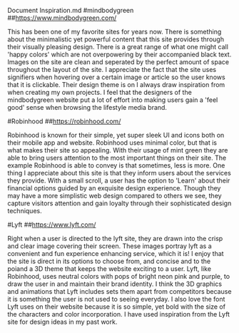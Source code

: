 Document Inspiration.md
#mindbodygreen
##https://www.mindbodygreen.com/

This has been one of my favorite sites for years now. There is something about the minimalistic yet powerful content that this site provides through their visually pleasing design. There is a great range of what one might call 'happy colors' which are not overpowering by their accompanied black text. Images on the site are clean and seperated by the perfect amount of space throughout the layout of the site. I appreciate the fact that the site uses signifiers when hovering over a certain image or article so the user knows that it is clickable. Their design theme is on I always draw inspiration from when creating my own projects. I feel that the designers of the mindbodygreen website put a lot of effort into making users gain a 'feel good' sense when browsing the lifestyle media brand. 

#Robinhood
##https://robinhood.com/

Robinhood is known for their simple, yet super sleek UI and icons both on their mobile app and website. Robinhood uses minimal color, but that is what makes their site so appealing. With their usage of mint green they are able to bring users attention to the most important things on their site. The example Robinhood is able to convey is that sometimes, less is more. One thing I appreciate about this site is that they inform users about the services they provide. With a small scroll, a user has the option to 'Learn' about their financial options guided by an exquisite design experience. Though they may have a more simplistic web design compared to others we see, they capture visitors attention and gain loyalty through their sophisticated design techniques.

#Lyft
##https://www.lyft.com/

Right when a user is directed to the lyft site, they are drawn into the crisp and clear image covering their screen. These images portray lyft as a convenient and fun experience enhancing service, which it is! I enjoy that the site is direct in its options to choose from, and concise and to the poiand a 3D theme that keeps the website exciting to a user. Lyft, like Robinhood, uses neutral colors with pops of bright neon pink and purple, to draw the user in and maintain their brand identity. I think the 3D graphics and animations that Lyft includes sets them apart from competitors because it is something the user is not used to seeing everyday. I also love the font Lyft uses on their website because it is so simple, yet bold with the size of the characters and color incorporation. I have used inspiration from the Lyft site for design ideas in my past work. 
